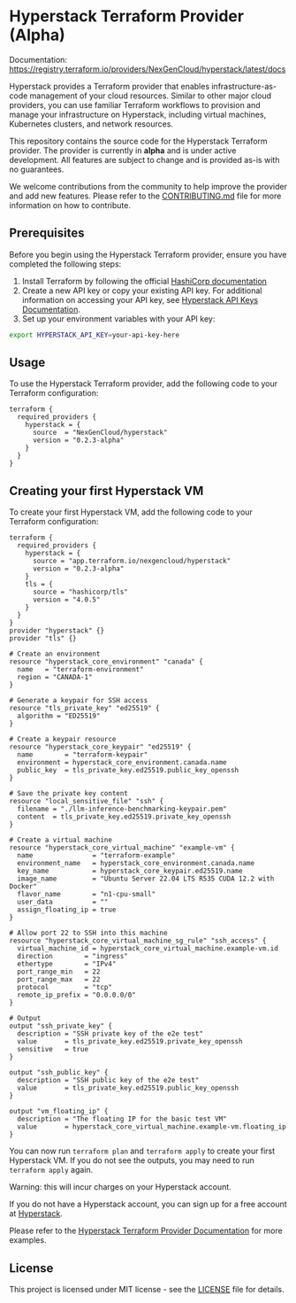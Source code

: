 # Hyperstack Terraform Provider (Alpha)

Documentation: https://registry.terraform.io/providers/NexGenCloud/hyperstack/latest/docs

Hyperstack provides a Terraform provider that enables infrastructure-as-code management of your cloud resources. Similar to other major cloud providers, you can use familiar Terraform workflows to provision and manage your infrastructure on Hyperstack, including virtual machines, Kubernetes clusters, and network resources.

This repository contains the source code for the Hyperstack Terraform provider. The provider is currently in **alpha** and is under active development. All features are subject to change and is provided as-is with no guarantees.

We welcome contributions from the community to help improve the provider and add new features. Please refer to the [CONTRIBUTING.md](CONTRIBUTING.md) file for more information on how to contribute.

## Prerequisites

Before you begin using the Hyperstack Terraform provider, ensure you have completed the following steps:

1. Install Terraform by following the official [HashiCorp documentation](https://developer.hashicorp.com/terraform/tutorials/aws-get-started/install-cli)
2. Create a new API key or copy your existing API key. For additional information on accessing your API key, see [Hyperstack API Keys Documentation](https://infrahub-doc.nexgencloud.com/docs/api-reference/getting-started-api/authentication/).
3. Set up your environment variables with your API key:

```bash
export HYPERSTACK_API_KEY=your-api-key-here
```

## Usage

To use the Hyperstack Terraform provider, add the following code to your Terraform configuration:

```hcl
terraform {
  required_providers {
    hyperstack = {
      source  = "NexGenCloud/hyperstack"
      version = "0.2.3-alpha"
    }
  }
}
```

## Creating your first Hyperstack VM

To create your first Hyperstack VM, add the following code to your Terraform configuration:

```hcl
terraform {
  required_providers {
    hyperstack = {
      source = "app.terraform.io/nexgencloud/hyperstack"
      version = "0.2.3-alpha"
    }
    tls = {
      source = "hashicorp/tls"
      version = "4.0.5"
    }
  }
}
provider "hyperstack" {}
provider "tls" {}

# Create an environment
resource "hyperstack_core_environment" "canada" {
  name   = "terraform-environment"
  region = "CANADA-1"
}

# Generate a keypair for SSH access
resource "tls_private_key" "ed25519" {
  algorithm = "ED25519"
}

# Create a keypair resource
resource "hyperstack_core_keypair" "ed25519" {
  name        = "terraform-keypair"
  environment = hyperstack_core_environment.canada.name
  public_key  = tls_private_key.ed25519.public_key_openssh
}

# Save the private key content
resource "local_sensitive_file" "ssh" {
  filename = "./llm-inference-benchmarking-keypair.pem"
  content  = tls_private_key.ed25519.private_key_openssh
}

# Create a virtual machine
resource "hyperstack_core_virtual_machine" "example-vm" {
  name               = "terraform-example"
  environment_name   = hyperstack_core_environment.canada.name
  key_name           = hyperstack_core_keypair.ed25519.name
  image_name         = "Ubuntu Server 22.04 LTS R535 CUDA 12.2 with Docker"
  flavor_name        = "n1-cpu-small"
  user_data          = ""
  assign_floating_ip = true
}

# Allow port 22 to SSH into this machine
resource "hyperstack_core_virtual_machine_sg_rule" "ssh_access" {
  virtual_machine_id = hyperstack_core_virtual_machine.example-vm.id
  direction        = "ingress"
  ethertype        = "IPv4"
  port_range_min   = 22
  port_range_max   = 22
  protocol         = "tcp"
  remote_ip_prefix = "0.0.0.0/0"
}

# Output
output "ssh_private_key" {
  description = "SSH private key of the e2e test"
  value       = tls_private_key.ed25519.private_key_openssh
  sensitive   = true
}

output "ssh_public_key" {
  description = "SSH public key of the e2e test"
  value       = tls_private_key.ed25519.public_key_openssh
}

output "vm_floating_ip" {
  description = "The floating IP for the basic test VM"
  value       = hyperstack_core_virtual_machine.example-vm.floating_ip
}
```

You can now run `terraform plan` and `terraform apply` to create your first Hyperstack VM. If you do not see the outputs, you may need to run `terraform apply` again.

Warning: this will incur charges on your Hyperstack account.

If you do not have a Hyperstack account, you can sign up for a free account at [Hyperstack](https://nexgencloud.com/).

Please refer to the [Hyperstack Terraform Provider Documentation](https://infrahub-doc.nexgencloud.com/docs/libraries/terraform) for more examples.

## License

This project is licensed under MIT license - see the [LICENSE](LICENSE) file for details.